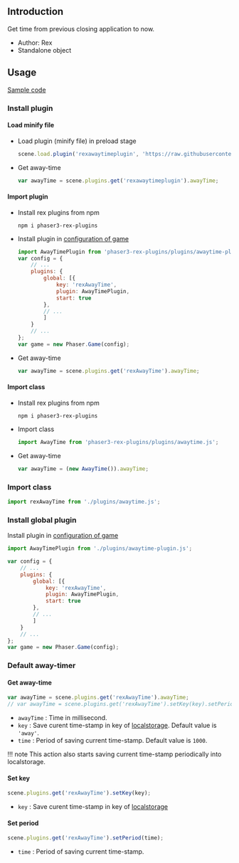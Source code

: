 ## Introduction

Get time from previous closing application to now.

- Author: Rex
- Standalone object

## Usage

[Sample code](https://github.com/rexrainbow/phaser3-rex-notes/tree/master/examples/awaytime)

### Install plugin

#### Load minify file

- Load plugin (minify file) in preload stage
    ```javascript
    scene.load.plugin('rexawaytimeplugin', 'https://raw.githubusercontent.com/rexrainbow/phaser3-rex-notes/master/dist/rexawaytimeplugin.min.js', true);
    ```
- Get away-time
    ```javascript
    var awayTime = scene.plugins.get('rexawaytimeplugin').awayTime;
    ```

#### Import plugin

- Install rex plugins from npm
    ```
    npm i phaser3-rex-plugins
    ```
- Install plugin in [configuration of game](game.md#configuration)
    ```javascript
    import AwayTimePlugin from 'phaser3-rex-plugins/plugins/awaytime-plugin.js';
    var config = {
        // ...
        plugins: {
            global: [{
                key: 'rexAwayTime',
                plugin: AwayTimePlugin,
                start: true
            },
            // ...
            ]
        }
        // ...
    };
    var game = new Phaser.Game(config);
    ```
- Get away-time
    ```javascript
    var awayTime = scene.plugins.get('rexAwayTime').awayTime;
    ```

#### Import class

- Install rex plugins from npm
    ```
    npm i phaser3-rex-plugins
    ```
- Import class
    ```javascript
    import AwayTime from 'phaser3-rex-plugins/plugins/awaytime.js';
    ```
- Get away-time
    ```javascript
    var awayTime = (new AwayTime()).awayTime;
    ```

### Import class

```javascript
import rexAwayTime from './plugins/awaytime.js';
```

### Install global plugin

Install plugin in [configuration of game](game.md#configuration)

```javascript
import AwayTimePlugin from './plugins/awaytime-plugin.js';

var config = {
    // ...
    plugins: {
        global: [{
            key: 'rexAwayTime',
            plugin: AwayTimePlugin,
            start: true
        },
        // ...
        ]
    }
    // ...
};
var game = new Phaser.Game(config);
```

### Default away-timer

#### Get away-time

```javascript
var awayTime = scene.plugins.get('rexAwayTime').awayTime;
// var awayTime = scene.plugins.get('rexAwayTime').setKey(key).setPeriod(time).awayTime;
```

- `awayTime` : Time in millisecond.
- `key` : Save curent time-stamp in key of [localstorage](localstorage.md). Default value is `'away'`.
- `time` : Period of saving current time-stamp. Default value is `1000`.

!!! note
    This action also starts saving current time-stamp periodically into localstorage.

#### Set key

```javascript
scene.plugins.get('rexAwayTime').setKey(key);
```

- `key` : Save curent time-stamp in key of [localstorage](localstorage.md)

#### Set period

```javascript
scene.plugins.get('rexAwayTime').setPeriod(time);
```

- `time` : Period of saving current time-stamp.
